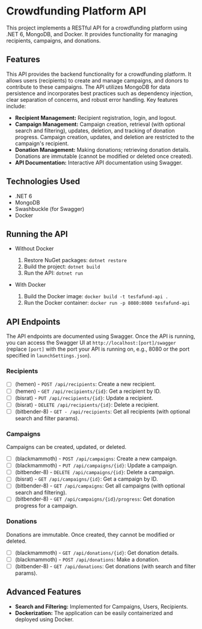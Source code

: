 # Crowdfunding Platform API

This project implements a RESTful API for a crowdfunding platform using .NET 6, MongoDB, and Docker. It provides functionality for managing recipients, campaigns, and donations.

## Features

This API provides the backend functionality for a crowdfunding platform. It allows users (recipients) to create and manage campaigns, and donors to contribute to these campaigns. The API utilizes MongoDB for data persistence and incorporates best practices such as dependency injection, clear separation of concerns, and robust error handling. Key features include:

- **Recipient Management:** Recipient registration, login, and logout.
- **Campaign Management:** Campaign creation, retrieval (with optional search and filtering), updates, deletion, and tracking of donation progress. Campaign creation, updates, and deletion are restricted to the campaign's recipient.
- **Donation Management:** Making donations; retrieving donation details. Donations are immutable (cannot be modified or deleted once created).
- **API Documentation:** Interactive API documentation using Swagger.

## Technologies Used

- .NET 6
- MongoDB
- Swashbuckle (for Swagger)
- Docker

## Running the API

- Without Docker

  1. Restore NuGet packages: `dotnet restore`
  2. Build the project: `dotnet build`
  3. Run the API: `dotnet run`

- With Docker
  1. Build the Docker image: `docker build -t tesfafund-api .`
  2. Run the Docker container: `docker run -p 8080:8080 tesfafund-api`

## API Endpoints

The API endpoints are documented using Swagger. Once the API is running, you can access the Swagger UI at `http://localhost:[port]/swagger` (replace `[port]` with the port your API is running on, e.g., 8080 or the port specified in `launchSettings.json`).

### Recipients

- [ ] (hemen) - `POST /api/recipients`: Create a new recipient.
- [ ] (hemen) - `GET /api/recipients/{id}`: Get a recipient by ID.
- [ ] (bisrat) - `PUT /api/recipients/{id}`: Update a recipient.
- [ ] (bisrat) - `DELETE /api/recipients/{id}`: Delete a recipient.
- [ ] (bitbender-8) - `GET - /api/recipients`: Get all recipients (with optional search and filter params).

### Campaigns

Campaigns can be created, updated, or deleted.

- [ ] (blackmammoth) - `POST /api/campaigns`: Create a new campaign.
- [ ] (blackmammoth) - `PUT /api/campaigns/{id}`: Update a campaign.
- [ ] (bitbender-8) - `DELETE /api/campaigns/{id}`: Delete a campaign.
- [ ] (bisrat) - `GET /api/campaigns/{id}`: Get a campaign by ID.
- [ ] (bitbender-8) - `GET /api/campaigns`: Get all campaigns (with optional search and filtering).
- [ ] (bitbender-8) - `GET /api/campaigns/{id}/progress`: Get donation progress for a campaign.

### Donations

Donations are immutable. Once created, they cannot be modified or deleted.

- [ ] (blackmammoth) - `GET /api/donations/{id}`: Get donation details.
- [ ] (blackmammoth) - `POST /api/donations`: Make a donation.
- [ ] (bitbender-8) - `GET /api/donations`: Get donations (with search and filter params).

## Advanced Features

- **Search and Filtering:** Implemented for Campaigns, Users, Recipients.
- **Dockerization:** The application can be easily containerized and deployed using Docker.
